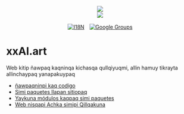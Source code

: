 <p align="center"><a href="https://xxai.art"><img src="https://cdn.jsdelivr.net/gh/xxai-art/doc/logo.svg"/></a><br/><a href="https://xxai.art"><img src="https://cdn.jsdelivr.net/gh/xxai-art/doc/xxai.svg"/></a></p><p align="center"><a href="https://github.com/xxai-art/doc#readme"><img alt="I18N" src="https://cdn.jsdelivr.net/gh/wactax/img/t.svg"/></a>　<a href="https://groups.google.com/u/0/g/xxai-art"><img alt="Google Groups" src="https://cdn.jsdelivr.net/gh/wactax/img/g-groups.svg"/></a></p>

# xxAI.art

Web kitip ñawpaq kaqninqa kichasqa qullqiyuqmi, allin hamuy tikrayta allinchaypaq yanapakuypaq

* [ñawpaqninpi kaq codigo](https://github.com/xxai-art/web)
* [Simi paquetes llapan sitiopaq](https://github.com/xxai-art/web/tree/main/i18n)
* [Yaykuna módulos kaqpaq simi paquetes](https://github.com/wacpkg/user/tree/main/ui.i18n)
* [Web nisqapi Achka simipi Qillqakuna](https://github.com/xxai-doc)
